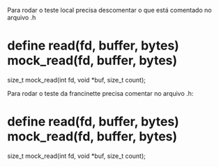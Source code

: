 
Para rodar o teste local precisa descomentar o que está comentado no arquivo .h
# define read(fd, buffer, bytes) mock_read(fd, buffer, bytes)
size_t	mock_read(int fd, void *buf, size_t count);

Para rodar o teste da francinette precisa comentar no arquivo .h:
# define read(fd, buffer, bytes) mock_read(fd, buffer, bytes)
size_t	mock_read(int fd, void *buf, size_t count);
